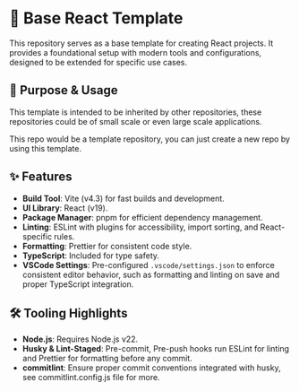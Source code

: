 # 🚀 Base React Template

This repository serves as a base template for creating React projects. It provides a foundational setup with modern tools and configurations, designed to be extended for specific use cases.

## 🎯 Purpose & Usage

This template is intended to be inherited by other repositories, these repositories could be of small scale or even large scale applications.

This repo would be a template repository, you can just create a new repo by using this template.

## ✨ Features

- **Build Tool**: Vite (v4.3) for fast builds and development.
- **UI Library**: React (v19).
- **Package Manager**: pnpm for efficient dependency management.
- **Linting**: ESLint with plugins for accessibility, import sorting, and React-specific rules.
- **Formatting**: Prettier for consistent code style.
- **TypeScript**: Included for type safety.
- **VSCode Settings**: Pre-configured `.vscode/settings.json` to enforce consistent editor behavior, such as formatting and linting on save and proper TypeScript integration.

## 🛠️ Tooling Highlights

- **Node.js**: Requires Node.js v22.
- **Husky & Lint-Staged**: Pre-commit, Pre-push hooks run ESLint for linting and Prettier for formatting before any commit.
- **commitlint**: Ensure proper commit conventions integrated with husky, see commitlint.config.js file for more.
